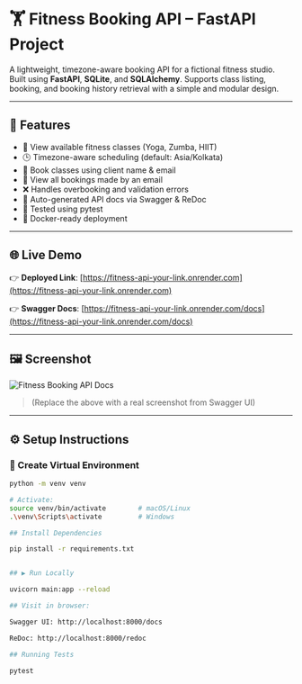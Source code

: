 # 🏋️ Fitness Booking API – FastAPI Project

A lightweight, timezone-aware booking API for a fictional fitness studio. Built using **FastAPI**, **SQLite**, and **SQLAlchemy**. Supports class listing, booking, and booking history retrieval with a simple and modular design.

---

## 🚀 Features

- 🧘 View available fitness classes (Yoga, Zumba, HIIT)
- 🕒 Timezone-aware scheduling (default: Asia/Kolkata)
- 📨 Book classes using client name & email
- 📧 View all bookings made by an email
- ❌ Handles overbooking and validation errors
- 📄 Auto-generated API docs via Swagger & ReDoc
- 🧪 Tested using pytest
- 🐳 Docker-ready deployment

---

## 🌐 Live Demo

👉 **Deployed Link**: [https://fitness-api-your-link.onrender.com](https://fitness-api-your-link.onrender.com)

👉 **Swagger Docs**: [https://fitness-api-your-link.onrender.com/docs](https://fitness-api-your-link.onrender.com/docs)

---

## 🖼️ Screenshot

![Fitness Booking API Docs](screenshots/swagger-ui.png)

> (Replace the above with a real screenshot from Swagger UI)

---

## ⚙️ Setup Instructions

### 🐍 Create Virtual Environment

```bash
python -m venv venv

# Activate:
source venv/bin/activate        # macOS/Linux
.\venv\Scripts\activate         # Windows

## Install Dependencies

pip install -r requirements.txt


## ▶️ Run Locally

uvicorn main:app --reload

## Visit in browser:

Swagger UI: http://localhost:8000/docs

ReDoc: http://localhost:8000/redoc

## Running Tests

pytest

